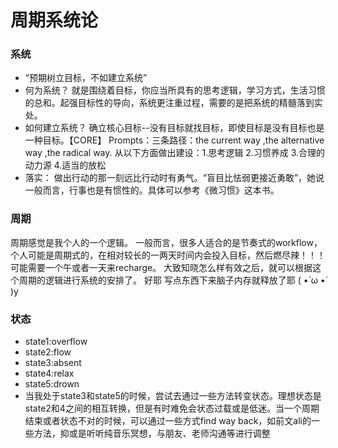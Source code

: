 # 周期系统论

### 系统 
- “预期树立目标，不如建立系统”
- 何为系统？
就是围绕着目标，你应当所具有的思考逻辑，学习方式，生活习惯的总和。起强目标性的导向，系统更注重过程，需要的是把系统的精髓落到实处。
- 如何建立系统？
确立核心目标--没有目标就找目标，即使目标是没有目标也是一种目标。【CORE】
Prompts：三条路径：the current way ,the alternative way ,the radical way.
从以下方面做出建设：1.思考逻辑 2.习惯养成 3.合理的动力源 4.适当的放松
- 落实：
做出行动的那一刻远比行动时有勇气。“盲目比怯弱更接近勇敢”，她说
一般而言，行事也是有惯性的。具体可以参考《微习惯》这本书。

### 周期
周期感觉是我个人的一个逻辑。
一般而言，很多人适合的是节奏式的workflow，个人可能是周期式的，在相对较长的一两天时间内会投入目标，然后燃尽辣！！！可能需要一个午或者一天来recharge。
大致知晓怎么样有效之后，就可以根据这个周期的逻辑进行系统的安排了。
好耶
写点东西下来脑子内存就释放了耶
( •̀ ω •́ )y

### 状态
- state1:overflow
- state2:flow
- state3:absent
- state4:relax
- state5:drown
- 当我处于state3和state5的时候，尝试去通过一些方法转变状态。理想状态是state2和4之间的相互转换，但是有时难免会状态过载或是低迷。当一个周期结束或者状态不对的时候，可以通过一些方式find way back，如前文ali的一些方法，抑或是听听纯音乐冥想，与朋友、老师沟通等进行调整